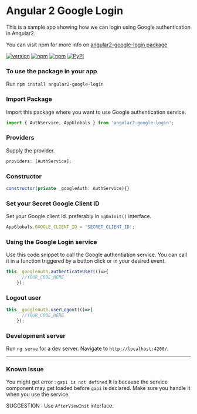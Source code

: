 # Angular 2 Google Login
This is a sample app showing how we can login using Google authentication in Angular2.

You can visit npm for more info on [angular2-google-login package](https://www.npmjs.com/package/angular2-google-login)

[![version](https://img.shields.io/badge/version-v1.0.7-orange.svg)]()
[![npm](https://img.shields.io/npm/v/npm.svg)]()
[![npm](https://img.shields.io/npm/l/express.svg)]()
[![PyPI](https://img.shields.io/badge/status-stable-brightgreen.svg)]()

### To use the package in your app
Run `npm install angular2-google-login`

### Import Package 
Import this package where you want to use Google authentication service. 
```javascript
import { AuthService, AppGlobals } from 'angular2-google-login';
```

### Providers
Supply the provider.
```javascript
providers: [AuthService];
```

### Constructor 
```javascript
constructor(private _googleAuth: AuthService){}
```

### Set your Secret Google Client ID
Set your Google client Id. preferably in `ngOnInit()` interface.
```javascript
AppGlobals.GOOGLE_CLIENT_ID = 'SECRET_CLIENT_ID';
```

### Using the Google Login service 
Use this code snippet to call the Google authentiation service. You can call it in a function triggered by a button click or in your desired event.
```javascript
this._googleAuth.authenticateUser(()=>{
      //YOUR_CODE_HERE
    });
```

### Logout user
```javascript
this._googleAuth.userLogout(()=>{
      //YOUR_CODE_HERE
    });
```

### Development server
Run `ng serve` for a dev server. Navigate to `http://localhost:4200/`.

---
### Known Issue
You might get error : `gapi is not defined`
It is because the service component may get loaded before `gapi` is declared. Make sure you handle it when you use the service.

SUGGESTION : Use `AfterViewInit` interface.
